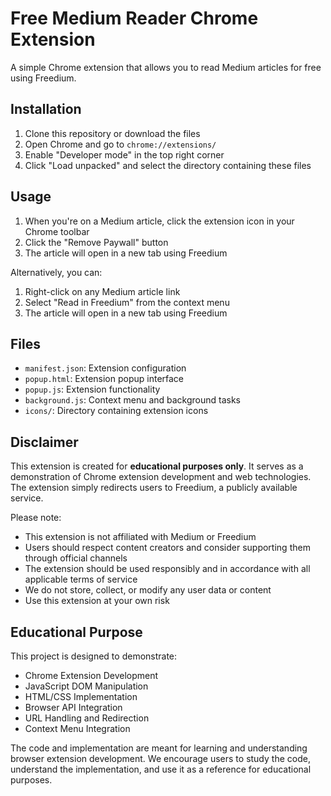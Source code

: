 # Free Medium Reader Chrome Extension

A simple Chrome extension that allows you to read Medium articles for free using Freedium.

## Installation

1. Clone this repository or download the files
2. Open Chrome and go to `chrome://extensions/`
3. Enable "Developer mode" in the top right corner
4. Click "Load unpacked" and select the directory containing these files

## Usage

1. When you're on a Medium article, click the extension icon in your Chrome toolbar
2. Click the "Remove Paywall" button
3. The article will open in a new tab using Freedium

Alternatively, you can:
1. Right-click on any Medium article link
2. Select "Read in Freedium" from the context menu
3. The article will open in a new tab using Freedium

## Files
- `manifest.json`: Extension configuration
- `popup.html`: Extension popup interface
- `popup.js`: Extension functionality
- `background.js`: Context menu and background tasks
- `icons/`: Directory containing extension icons

## Disclaimer
This extension is created for **educational purposes only**. It serves as a demonstration of Chrome extension development and web technologies. The extension simply redirects users to Freedium, a publicly available service.

Please note:
- This extension is not affiliated with Medium or Freedium
- Users should respect content creators and consider supporting them through official channels
- The extension should be used responsibly and in accordance with all applicable terms of service
- We do not store, collect, or modify any user data or content
- Use this extension at your own risk

## Educational Purpose

This project is designed to demonstrate:
- Chrome Extension Development
- JavaScript DOM Manipulation
- HTML/CSS Implementation
- Browser API Integration
- URL Handling and Redirection
- Context Menu Integration

The code and implementation are meant for learning and understanding browser extension development. We encourage users to study the code, understand the implementation, and use it as a reference for educational purposes.
